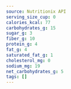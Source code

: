 ```yaml
---
source: Nutritionix API
serving_size_cup: 0
calories_kcal: 77
carbohydrates_g: 15
sugar_g: 3
fiber_g: 10
protein_g: 4
fat_g: 4
saturated_fat_g: 1
cholesterol_mg: 0
sodium_mg: 19
net_carbohydrates_g: 5
tags: []
---
```

